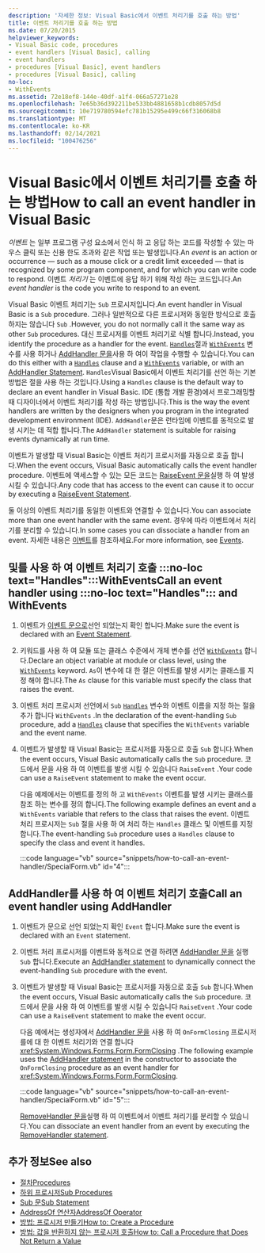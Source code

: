 ```yaml
---
description: '자세한 정보: Visual Basic에서 이벤트 처리기를 호출 하는 방법'
title: 이벤트 처리기를 호출 하는 방법
ms.date: 07/20/2015
helpviewer_keywords:
- Visual Basic code, procedures
- event handlers [Visual Basic], calling
- event handlers
- procedures [Visual Basic], event handlers
- procedures [Visual Basic], calling
no-loc:
- WithEvents
ms.assetid: 72e18ef8-144e-40df-a1f4-066a57271e28
ms.openlocfilehash: 7e65b36d392211be533bb4881658b1cdb8057d5d
ms.sourcegitcommit: 10e719780594efc781b15295e499c66f316068b8
ms.translationtype: MT
ms.contentlocale: ko-KR
ms.lasthandoff: 02/14/2021
ms.locfileid: "100476256"
---
```

# <a name="how-to-call-an-event-handler-in-visual-basic"></a><span data-ttu-id="2a90c-103">Visual Basic에서 이벤트 처리기를 호출 하는 방법</span><span class="sxs-lookup"><span data-stu-id="2a90c-103">How to call an event handler in Visual Basic</span></span>

<span data-ttu-id="2a90c-104">*이벤트* 는 일부 프로그램 구성 요소에서 인식 하 고 응답 하는 코드를 작성할 수 있는 마우스 클릭 또는 신용 한도 초과와 같은 작업 또는 발생입니다.</span><span class="sxs-lookup"><span data-stu-id="2a90c-104">An *event* is an action or occurrence — such as a mouse click or a credit limit exceeded — that is recognized by some program component, and for which you can write code to respond.</span></span> <span data-ttu-id="2a90c-105">이벤트 *처리기* 는 이벤트에 응답 하기 위해 작성 하는 코드입니다.</span><span class="sxs-lookup"><span data-stu-id="2a90c-105">An *event handler* is the code you write to respond to an event.</span></span>

<span data-ttu-id="2a90c-106">Visual Basic 이벤트 처리기는 `Sub` 프로시저입니다.</span><span class="sxs-lookup"><span data-stu-id="2a90c-106">An event handler in Visual Basic is a `Sub` procedure.</span></span> <span data-ttu-id="2a90c-107">그러나 일반적으로 다른 프로시저와 동일한 방식으로 호출 하지는 않습니다 `Sub` .</span><span class="sxs-lookup"><span data-stu-id="2a90c-107">However, you do not normally call it the same way as other `Sub` procedures.</span></span> <span data-ttu-id="2a90c-108">대신 프로시저를 이벤트 처리기로 식별 합니다.</span><span class="sxs-lookup"><span data-stu-id="2a90c-108">Instead, you identify the procedure as a handler for the event.</span></span> <span data-ttu-id="2a90c-109">[`Handles`](../../../language-reference/statements/handles-clause.md)절과 [`WithEvents`](../../../language-reference/modifiers/withevents.md) 변수를 사용 하거나 [AddHandler 문을](../../../language-reference/statements/addhandler-statement.md)사용 하 여이 작업을 수행할 수 있습니다.</span><span class="sxs-lookup"><span data-stu-id="2a90c-109">You can do this either with a [`Handles`](../../../language-reference/statements/handles-clause.md) clause and a [`WithEvents`](../../../language-reference/modifiers/withevents.md) variable, or with an [AddHandler Statement](../../../language-reference/statements/addhandler-statement.md).</span></span> <span data-ttu-id="2a90c-110">`Handles`Visual Basic에서 이벤트 처리기를 선언 하는 기본 방법은 절을 사용 하는 것입니다.</span><span class="sxs-lookup"><span data-stu-id="2a90c-110">Using a `Handles` clause is the default way to declare an event handler in Visual Basic.</span></span> <span data-ttu-id="2a90c-111">IDE (통합 개발 환경)에서 프로그래밍할 때 디자이너에서 이벤트 처리기를 작성 하는 방법입니다.</span><span class="sxs-lookup"><span data-stu-id="2a90c-111">This is the way the event handlers are written by the designers when you program in the integrated development environment (IDE).</span></span> <span data-ttu-id="2a90c-112">`AddHandler`문은 런타임에 이벤트를 동적으로 발생 시키는 데 적합 합니다.</span><span class="sxs-lookup"><span data-stu-id="2a90c-112">The `AddHandler` statement is suitable for raising events dynamically at run time.</span></span>

<span data-ttu-id="2a90c-113">이벤트가 발생할 때 Visual Basic는 이벤트 처리기 프로시저를 자동으로 호출 합니다.</span><span class="sxs-lookup"><span data-stu-id="2a90c-113">When the event occurs, Visual Basic automatically calls the event handler procedure.</span></span> <span data-ttu-id="2a90c-114">이벤트에 액세스할 수 있는 모든 코드는 [RaiseEvent 문을](../../../language-reference/statements/raiseevent-statement.md)실행 하 여 발생 시킬 수 있습니다.</span><span class="sxs-lookup"><span data-stu-id="2a90c-114">Any code that has access to the event can cause it to occur by executing a [RaiseEvent Statement](../../../language-reference/statements/raiseevent-statement.md).</span></span>

<span data-ttu-id="2a90c-115">둘 이상의 이벤트 처리기를 동일한 이벤트와 연결할 수 있습니다.</span><span class="sxs-lookup"><span data-stu-id="2a90c-115">You can associate more than one event handler with the same event.</span></span> <span data-ttu-id="2a90c-116">경우에 따라 이벤트에서 처리기를 분리할 수 있습니다.</span><span class="sxs-lookup"><span data-stu-id="2a90c-116">In some cases you can dissociate a handler from an event.</span></span> <span data-ttu-id="2a90c-117">자세한 내용은 [이벤트](../events/index.md)를 참조하세요.</span><span class="sxs-lookup"><span data-stu-id="2a90c-117">For more information, see [Events](../events/index.md).</span></span>

## <a name="call-an-event-handler-using-no-loc-texthandles-and-withevents"></a><span data-ttu-id="2a90c-118">및를 사용 하 여 이벤트 처리기 호출 :::no-loc text="Handles":::WithEvents</span><span class="sxs-lookup"><span data-stu-id="2a90c-118">Call an event handler using :::no-loc text="Handles"::: and WithEvents</span></span>

1. <span data-ttu-id="2a90c-119">이벤트가 [이벤트 문으로](../../../language-reference/statements/event-statement.md)선언 되었는지 확인 합니다.</span><span class="sxs-lookup"><span data-stu-id="2a90c-119">Make sure the event is declared with an [Event Statement](../../../language-reference/statements/event-statement.md).</span></span>

2. <span data-ttu-id="2a90c-120">키워드를 사용 하 여 모듈 또는 클래스 수준에서 개체 변수를 선언 [`WithEvents`](../../../language-reference/modifiers/withevents.md) 합니다.</span><span class="sxs-lookup"><span data-stu-id="2a90c-120">Declare an object variable at module or class level, using the [`WithEvents`](../../../language-reference/modifiers/withevents.md) keyword.</span></span> <span data-ttu-id="2a90c-121">`As`이 변수에 대 한 절은 이벤트를 발생 시키는 클래스를 지정 해야 합니다.</span><span class="sxs-lookup"><span data-stu-id="2a90c-121">The `As` clause for this variable must specify the class that raises the event.</span></span>

3. <span data-ttu-id="2a90c-122">이벤트 처리 프로시저 선언에서 `Sub` [`Handles`](../../../language-reference/statements/handles-clause.md) 변수와 이벤트 이름을 지정 하는 절을 추가 합니다 `WithEvents` .</span><span class="sxs-lookup"><span data-stu-id="2a90c-122">In the declaration of the event-handling `Sub` procedure, add a [`Handles`](../../../language-reference/statements/handles-clause.md) clause that specifies the `WithEvents` variable and the event name.</span></span>

4. <span data-ttu-id="2a90c-123">이벤트가 발생할 때 Visual Basic는 프로시저를 자동으로 호출 `Sub` 합니다.</span><span class="sxs-lookup"><span data-stu-id="2a90c-123">When the event occurs, Visual Basic automatically calls the `Sub` procedure.</span></span> <span data-ttu-id="2a90c-124">코드에서 문을 사용 하 여 이벤트를 발생 시킬 수 있습니다 `RaiseEvent` .</span><span class="sxs-lookup"><span data-stu-id="2a90c-124">Your code can use a `RaiseEvent` statement to make the event occur.</span></span>

    <span data-ttu-id="2a90c-125">다음 예제에서는 이벤트를 정의 하 고 `WithEvents` 이벤트를 발생 시키는 클래스를 참조 하는 변수를 정의 합니다.</span><span class="sxs-lookup"><span data-stu-id="2a90c-125">The following example defines an event and a `WithEvents` variable that refers to the class that raises the event.</span></span> <span data-ttu-id="2a90c-126">이벤트 처리 프로시저는 `Sub` 절을 사용 하 여 처리 하는 `Handles` 클래스 및 이벤트를 지정 합니다.</span><span class="sxs-lookup"><span data-stu-id="2a90c-126">The event-handling `Sub` procedure uses a `Handles` clause to specify the class and event it handles.</span></span>

    :::code language="vb" source="snippets/how-to-call-an-event-handler/SpecialForm.vb" id="4":::

## <a name="call-an-event-handler-using-addhandler"></a><span data-ttu-id="2a90c-127">AddHandler를 사용 하 여 이벤트 처리기 호출</span><span class="sxs-lookup"><span data-stu-id="2a90c-127">Call an event handler using AddHandler</span></span>

1. <span data-ttu-id="2a90c-128">이벤트가 문으로 선언 되었는지 확인 `Event` 합니다.</span><span class="sxs-lookup"><span data-stu-id="2a90c-128">Make sure the event is declared with an `Event` statement.</span></span>

2. <span data-ttu-id="2a90c-129">이벤트 처리 프로시저를 이벤트와 동적으로 연결 하려면 [AddHandler 문을](../../../language-reference/statements/addhandler-statement.md) 실행 `Sub` 합니다.</span><span class="sxs-lookup"><span data-stu-id="2a90c-129">Execute an [AddHandler statement](../../../language-reference/statements/addhandler-statement.md) to dynamically connect the event-handling `Sub` procedure with the event.</span></span>

3. <span data-ttu-id="2a90c-130">이벤트가 발생할 때 Visual Basic는 프로시저를 자동으로 호출 `Sub` 합니다.</span><span class="sxs-lookup"><span data-stu-id="2a90c-130">When the event occurs, Visual Basic automatically calls the `Sub` procedure.</span></span> <span data-ttu-id="2a90c-131">코드에서 문을 사용 하 여 이벤트를 발생 시킬 수 있습니다 `RaiseEvent` .</span><span class="sxs-lookup"><span data-stu-id="2a90c-131">Your code can use a `RaiseEvent` statement to make the event occur.</span></span>

    <span data-ttu-id="2a90c-132">다음 예에서는 생성자에서 [AddHandler 문을](../../../language-reference/statements/addhandler-statement.md) 사용 하 여 `OnFormClosing` 프로시저를에 대 한 이벤트 처리기와 연결 합니다 <xref:System.Windows.Forms.Form.FormClosing> .</span><span class="sxs-lookup"><span data-stu-id="2a90c-132">The following example uses the [AddHandler statement](../../../language-reference/statements/addhandler-statement.md) in the constructor to associate the `OnFormClosing` procedure as an event handler for <xref:System.Windows.Forms.Form.FormClosing>.</span></span>

    :::code language="vb" source="snippets/how-to-call-an-event-handler/SpecialForm.vb" id="5":::

    <span data-ttu-id="2a90c-133">[RemoveHandler 문을](../../../language-reference/statements/removehandler-statement.md)실행 하 여 이벤트에서 이벤트 처리기를 분리할 수 있습니다.</span><span class="sxs-lookup"><span data-stu-id="2a90c-133">You can dissociate an event handler from an event by executing the [RemoveHandler statement](../../../language-reference/statements/removehandler-statement.md).</span></span>

## <a name="see-also"></a><span data-ttu-id="2a90c-134">추가 정보</span><span class="sxs-lookup"><span data-stu-id="2a90c-134">See also</span></span>

- [<span data-ttu-id="2a90c-135">절차</span><span class="sxs-lookup"><span data-stu-id="2a90c-135">Procedures</span></span>](index.md)
- [<span data-ttu-id="2a90c-136">하위 프로시저</span><span class="sxs-lookup"><span data-stu-id="2a90c-136">Sub Procedures</span></span>](sub-procedures.md)
- [<span data-ttu-id="2a90c-137">Sub 문</span><span class="sxs-lookup"><span data-stu-id="2a90c-137">Sub Statement</span></span>](../../../language-reference/statements/sub-statement.md)
- [<span data-ttu-id="2a90c-138">AddressOf 연산자</span><span class="sxs-lookup"><span data-stu-id="2a90c-138">AddressOf Operator</span></span>](../../../language-reference/operators/addressof-operator.md)
- [<span data-ttu-id="2a90c-139">방법: 프로시저 만들기</span><span class="sxs-lookup"><span data-stu-id="2a90c-139">How to: Create a Procedure</span></span>](how-to-create-a-procedure.md)
- [<span data-ttu-id="2a90c-140">방법: 값을 반환하지 않는 프로시저 호출</span><span class="sxs-lookup"><span data-stu-id="2a90c-140">How to: Call a Procedure that Does Not Return a Value</span></span>](how-to-call-a-procedure-that-does-not-return-a-value.md)
